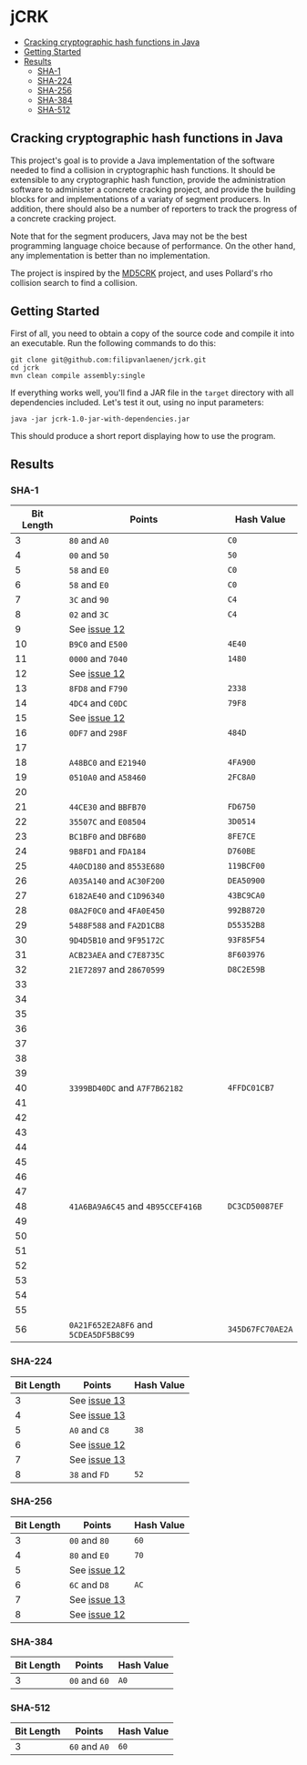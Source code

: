 # jCRK

- [Cracking cryptographic hash functions in Java](#cracking-cryptographic-hash-functions-in-java)
- [Getting Started](#getting-started)
- [Results](#results)
  - [SHA-1](#sha-1)
  - [SHA-224](#sha-224)
  - [SHA-256](#sha-256)
  - [SHA-384](#sha-384)
  - [SHA-512](#sha-512)

## Cracking cryptographic hash functions in Java

This project's goal is to provide a Java implementation of the software needed to find a collision in cryptographic hash
functions. It should be extensible to any cryptographic hash function, provide the administration software to administer
a concrete cracking project, and provide the building blocks for and implementations of a variaty of segment producers.
In addition, there should also be a number of reporters to track the progress of a concrete cracking project.

Note that for the segment producers, Java may not be the best programming language choice because of performance. On the
other hand, any implementation is better than no implementation.

The project is inspired by the [MD5CRK](https://en.wikipedia.org/wiki/MD5CRK) project, and uses Pollard's rho collision
search to find a collision.

## Getting Started

First of all, you need to obtain a copy of the source code and compile it into an executable. Run the following commands
to do this:

```
git clone git@github.com:filipvanlaenen/jcrk.git
cd jcrk
mvn clean compile assembly:single
```

If everything works well, you'll find a JAR file in the `target` directory with all dependencies included. Let's test it
out, using no input parameters:

```
java -jar jcrk-1.0-jar-with-dependencies.jar
```

This should produce a short report displaying how to use the program.

## Results

### SHA-1

| Bit Length | Points                                | Hash Value       |
|------------|---------------------------------------|------------------|
| 3          | `80` and `A0`                         | `C0`             |
| 4          | `00` and `50`                         | `50`             |
| 5          | `58` and `E0`                         | `C0`             |
| 6          | `58` and `E0`                         | `C0`             |
| 7          | `3C` and `90`                         | `C4`             |
| 8          | `02` and `3C`                         | `C4`             |
| 9          | See [issue 12](https://github.com/filipvanlaenen/jcrk/issues/12) | |
| 10         | `B9C0` and `E500`                     | `4E40`           |
| 11         | `0000` and `7040`                     | `1480`           |
| 12         | See [issue 12](https://github.com/filipvanlaenen/jcrk/issues/12) | |
| 13         | `8FD8` and `F790`                     | `2338`           |
| 14         | `4DC4` and `C0DC`                     | `79F8`           |
| 15         | See [issue 12](https://github.com/filipvanlaenen/jcrk/issues/12) | |
| 16         | `0DF7` and `298F`                     | `484D`           |
| 17         |                                       |                  |
| 18         | `A48BC0` and `E21940`                 | `4FA900`         |
| 19         | `0510A0` and `A58460`                 | `2FC8A0`         |
| 20         |                                       |                  |
| 21         | `44CE30` and `BBFB70`                 | `FD6750`         |
| 22         | `35507C` and `E08504`                 | `3D0514`         |
| 23         | `BC1BF0` and `DBF6B0`                 | `8FE7CE`         |
| 24         | `9B8FD1` and `FDA184`                 | `D760BE`         |
| 25         | `4A0CD180` and `8553E680`             | `119BCF00`       |
| 26         | `A035A140` and `AC30F200`             | `DEA50900`       |
| 27         | `6182AE40` and `C1D96340`             | `43BC9CA0`       |
| 28         | `08A2F0C0` and `4FA0E450`             | `992B8720`       |
| 29         | `5488F588` and `FA2D1CB8`             | `D55352B8`       |
| 30         | `9D4D5B10` and `9F95172C`             | `93F85F54`       |
| 31         | `ACB23AEA` and `C7E8735C`             | `8F603976`       |
| 32         | `21E72897` and `28670599`             | `D8C2E59B`       |
| 33         |                                       |                  |
| 34         |                                       |                  |
| 35         |                                       |                  |
| 36         |                                       |                  |
| 37         |                                       |                  |
| 38         |                                       |                  |
| 39         |                                       |                  |
| 40         | `3399BD40DC` and `A7F7B62182`         | `4FFDC01CB7`     |
| 41         |                                       |                  |
| 42         |                                       |                  |
| 43         |                                       |                  |
| 44         |                                       |                  |
| 45         |                                       |                  |
| 46         |                                       |                  |
| 47         |                                       |                  |
| 48         | `41A6BA9A6C45` and `4B95CCEF416B`     | `DC3CD50087EF`   |
| 49         |                                       |                  |
| 50         |                                       |                  |
| 51         |                                       |                  |
| 52         |                                       |                  |
| 53         |                                       |                  |
| 54         |                                       |                  |
| 55         |                                       |                  |
| 56         | `0A21F652E2A8F6` and `5CDEA5DF5B8C99` | `345D67FC70AE2A` |

### SHA-224

| Bit Length | Points                                | Hash Value       |
|------------|---------------------------------------|------------------|
| 3          | See [issue 13](https://github.com/filipvanlaenen/jcrk/issues/13) | |
| 4          | See [issue 13](https://github.com/filipvanlaenen/jcrk/issues/13) | |
| 5          | `A0` and `C8`                         | `38`             |
| 6          | See [issue 12](https://github.com/filipvanlaenen/jcrk/issues/12) | |
| 7          | See [issue 13](https://github.com/filipvanlaenen/jcrk/issues/13) | |
| 8          | `38` and `FD`                         | `52`             |

### SHA-256

| Bit Length | Points                                | Hash Value       |
|------------|---------------------------------------|------------------|
| 3          | `00` and `80`                         | `60`             |
| 4          | `80` and `E0`                         | `70`             |
| 5          | See [issue 12](https://github.com/filipvanlaenen/jcrk/issues/12) | |
| 6          | `6C` and `D8`                         | `AC`             |
| 7          | See [issue 13](https://github.com/filipvanlaenen/jcrk/issues/13) | |
| 8          | See [issue 12](https://github.com/filipvanlaenen/jcrk/issues/12) | |

### SHA-384

| Bit Length | Points                                | Hash Value       |
|------------|---------------------------------------|------------------|
| 3          | `00` and `60`                         | `A0`             |

### SHA-512

| Bit Length | Points                                | Hash Value       |
|------------|---------------------------------------|------------------|
| 3          | `60` and `A0`                         | `60`             |
